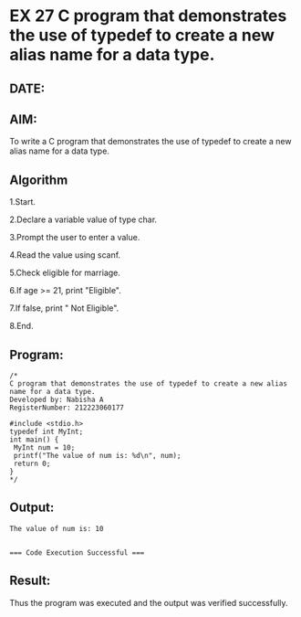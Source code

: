 # EX 27 C program that demonstrates the use of typedef to create a new alias name for a data type.
## DATE:
## AIM:
To write a C program that demonstrates the use of typedef to create a new alias name for a data type.

## Algorithm
1.Start.

2.Declare a variable value of type char.

3.Prompt the user to enter a value.

4.Read the value using scanf.

5.Check eligible for marriage.

6.If age >= 21, print "Eligible".

7.If false, print " Not Eligible".

8.End.  

## Program:
```
/*
C program that demonstrates the use of typedef to create a new alias name for a data type.
Developed by: Nabisha A
RegisterNumber: 212223060177

#include <stdio.h>
typedef int MyInt;
int main() {
 MyInt num = 10;
 printf("The value of num is: %d\n", num);
 return 0;
}
*/
```

## Output:
```
The value of num is: 10


=== Code Execution Successful ===
```

## Result:
Thus the program was executed and the output was verified successfully.
